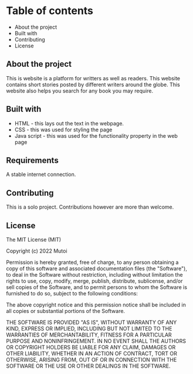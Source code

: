 # Table of contents
* About the project
* Built with
* Contributing
* License


## About the project

This is website is a platform for  writters as well as readers. This website contains short stories posted by different writers around the globe. This website also helps you search for any book you may require.

## Built with
* HTML - this lays out the text in the webpage.
* CSS - this was used for styling the page
* Java script - this was used for the functionality property in the web page

## Requirements
A stable internet connection.
## Contributing
This is a solo project. Contributions however are more than welcome.
## License
The MIT License (MIT)

Copyright (c) 2022 Mutoi

Permission is hereby granted, free of charge, to any person obtaining a copy of this software and associated documentation files (the "Software"), to deal in the Software without restriction, including without limitation the rights to use, copy, modify, merge, publish, distribute, sublicense, and/or sell copies of the Software, and to permit persons to whom the Software is furnished to do so, subject to the following conditions:

The above copyright notice and this permission notice shall be included in all copies or substantial portions of the Software.


THE SOFTWARE IS PROVIDED "AS IS", WITHOUT WARRANTY OF ANY KIND, EXPRESS OR IMPLIED, INCLUDING BUT NOT LIMITED TO THE WARRANTIES OF MERCHANTABILITY, FITNESS FOR A PARTICULAR PURPOSE AND NONINFRINGEMENT. IN NO EVENT SHALL THE AUTHORS OR COPYRIGHT HOLDERS BE LIABLE FOR ANY CLAIM, DAMAGES OR OTHER LIABILITY, WHETHER IN AN ACTION OF CONTRACT, TORT OR OTHERWISE, ARISING FROM, OUT OF OR IN CONNECTION WITH THE SOFTWARE OR THE USE OR OTHER DEALINGS IN THE SOFTWARE.